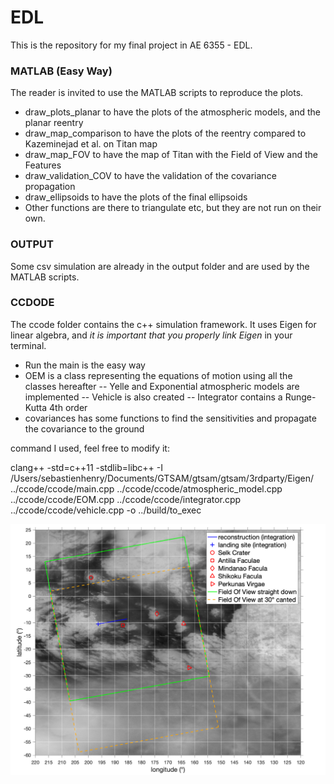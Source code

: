 # EDL
This is the repository for my final project in AE 6355 - EDL.

### MATLAB (Easy Way)
The reader is invited to use the MATLAB scripts to reproduce the plots.
- draw_plots_planar to have the plots of the atmospheric models, and the planar reentry
- draw_map_comparison to have the plots of the reentry compared to Kazeminejad et al. on Titan map
- draw_map_FOV to have the map of Titan with the Field of View and the Features
- draw_validation_COV to have the validation of the covariance propagation
- draw_ellipsoids to have the plots of the final ellipsoids
- Other functions are there to triangulate etc, but they are not run on their own.

### OUTPUT
Some csv simulation are already in the output folder and are used by the MATLAB scripts.

### CCDODE
The ccode folder contains the c++ simulation framework. It uses Eigen for linear algebra, and *it is important that you properly link Eigen* in your terminal.
- Run the main is the easy way
- OEM is a class representing the equations of motion using all the classes hereafter
-- Yelle and Exponential atmospheric models are implemented
-- Vehicle is also created
-- Integrator contains a Runge-Kutta 4th order
- covariances has some functions to find the sensitivities and propagate the covariance to the ground

command I used, feel free to modify it:

clang++ -std=c++11 -stdlib=libc++ -I /Users/sebastienhenry/Documents/GTSAM/gtsam/gtsam/3rdparty/Eigen/ ../ccode/ccode/main.cpp ../ccode/ccode/atmospheric_model.cpp ../ccode/ccode/EOM.cpp ../ccode/ccode/integrator.cpp ../ccode/ccode/vehicle.cpp -o ../build/to_exec

![plot](./FOV_map.png)
